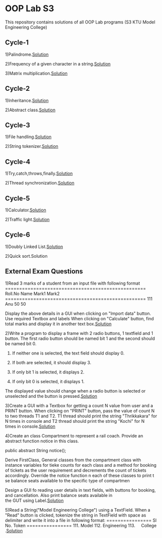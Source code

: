 
# OOP Lab S3

This repository contains solutions of all OOP Lab programs (S3 KTU Model Engineering College)


## Cycle-1


1)Palindrome.<a href="https://github.com/Abhijith-2002/OOP-Lab/blob/main/Palindrome.java">Solution</a>

2)Frequency of a given character in a string.<a href="https://github.com/Abhijith-2002/OOP-Lab/blob/main/Frequency.java">Solution</a>

3)Matrix multiplication.<a href="https://github.com/Abhijith-2002/OOP-Lab/blob/main/MatrixMultiplication.java">Solution</a>
## Cycle-2

1)Inheritance.<a href="https://github.com/Abhijith-2002/OOP-Lab/blob/main/Employer.java">Solution</a>

2)Abstract class.<a href="https://github.com/Abhijith-2002/OOP-Lab/blob/main/Shapes.java">Solution</a>
## Cycle-3

1)File handling.<a href="https://github.com/Abhijith-2002/OOP-Lab/blob/main/FileHandling.java">Solution</a>

2)String tokenizer.<a href="https://github.com/Abhijith-2002/OOP-Lab/blob/main/StringToken.java">Solution</a>
## Cycle-4

1)Try,catch,throws,finally.<a href="https://github.com/Abhijith-2002/OOP-Lab/blob/main/BubbleSort.c">Solution</a>

2)Thread synchronization.<a href="https://github.com/Abhijith-2002/OOP-Lab/blob/main/ThreadSynchronization.java">Solution</a>
## Cycle-5

1)Calculator.<a href="https://github.com/Abhijith-2002/OOP-Lab/blob/main/Calculator.java">Solution</a>

2)Traffic light.<a href="https://github.com/Abhijith-2002/OOP-Lab/blob/main/TrafficLight.java">Solution</a>
## Cycle-6

1)Doubly Linked List.<a href="https://github.com/Abhijith-2002/OOP-Lab/blob/main/DoublyLinkedList.java">Solution</a>

2)Quick sort.Solution

## External Exam Questions

1)Read 3 marks of a student from an input file with following format
    ==================================================
    Roll.No     Name    Mark1   Mark2  
    ==================================================
    111         Anu     50      50          

Display the above details in a GUI when clicking on "Import data" button. Use required Textbox and labels When clicking on "Calculate" button, find total marks and display it in another text box.<a href="https://github.com/Abhijith-2002/OOP-Lab/blob/main/StudentGUI.java">Solution</a>

2)Write a program to display a frame with 2 radio buttons, 1 textfield and 1 button. The first radio button should be named bit 1 and the second should be named bit 0.

  1. If neither one is selected, the text field should display 0.

  2. If both are selected, it should display 3.

  3. If only bit 1 is selected, it displays 2.

  4. If only bit 0 is selected, it displays 1.

The displayed value should change when a radio button is selected or unselected and the button is pressed.<a href="https://github.com/Abhijith-2002/OOP-Lab/blob/main/BitCalculator.java">Solution</a>

3)Create a GUI with a Textbox for getting a count N value from user and a PRINT button. When clicking on "PRINT" button, pass the value of count N to two threads T1 and T2. T1 thread should print the string "Thrikkakara" for N times in console and T2 thread should print the string "Kochi" for N times in console.<a href="https://github.com/Abhijith-2002/OOP-Lab/blob/main/ThreadPrinterGUI.java">Solution</a>

4)Create an class Compartment to represent a rail coach. Provide an abstract function notice in this class.

public abstract String notice();

Derive FirstClass, General classes from the compartment class with instance variables for tieke counts for each class and a method for booking of tickets as the user requirement and decrements the count of tickets accordingly. Override the notice function n each of these classes to print t se balance seats available to the specific type of compartmen

Design a GUI fo reading user details in text fields, with buttons for booking, and cancellation. Also print balance seats available in the GUT using Label.<a href="https://github.com/Abhijith-2002/OOP-Lab/blob/main/CompartmentGUI.java">Solution</a>

5)Read a String("Model Engineering College") using a TextField. When a "Read" button is clicked, tokenize the string in TextField with space as delimiter and write  it into a file in following format:
    ================
    Sl No.  Token
    ================
111.     Model
112.     Engineering 
113.     College
.<a href="https://github.com/Abhijith-2002/OOP-Lab/blob/main/FileGUI.java">Solution</a>